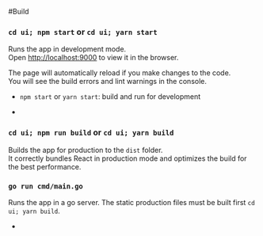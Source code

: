 #Build

### `cd ui; npm start` or `cd ui; yarn start`

Runs the app in development mode.<br>
Open [http://localhost:9000](http://localhost:9000) to view it in the browser.

The page will automatically reload if you make changes to the code.<br>
You will see the build errors and lint warnings in the console.
- `npm start` or `yarn start`: build and run for development

- 
### `cd ui; npm run build` or `cd ui; yarn build`

Builds the app for production to the `dist` folder.<br>
It correctly bundles React in production mode and optimizes the build for the best performance.

### `go run cmd/main.go`

Runs the app in a go server.  The static production files must be built first `cd ui; yarn build`. 

- 
